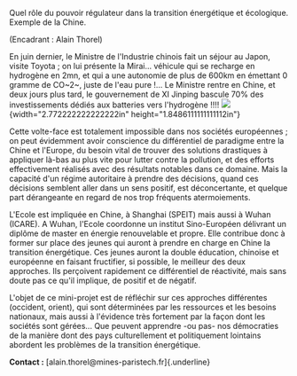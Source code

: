Quel rôle du pouvoir régulateur dans la transition énergétique et
écologique. Exemple de la Chine.

(Encadrant : Alain Thorel)

En juin dernier, le Ministre de l\'Industrie chinois fait un séjour au
Japon, visite Toyota ; on lui présente la Mirai\... véhicule qui se
recharge en hydrogène en 2mn, et qui a une autonomie de plus de 600km en
émettant 0 gramme de CO~2~, juste de l\'eau pure !\... Le Ministre
rentre en Chine, et deux jours plus tard, le gouvernement de XI Jinping
bascule 70% des investissements dédiés aux batteries vers l\'hydrogène
!!!! ![](media/image1.jpg){width="2.772222222222222in"
height="1.8486111111111112in"}

Cette volte-face est totalement impossible dans nos sociétés européennes
; on peut évidemment avoir conscience du différentiel de paradigme entre
la Chine et l\'Europe, du besoin vital de trouver des solutions
drastiques à appliquer là-bas au plus vite pour lutter contre la
pollution, et des efforts effectivement réalisés avec des résultats
notables dans ce domaine. Mais la capacité d\'un régime autoritaire à
prendre des décisions, quand ces décisions semblent aller dans un sens
positif, est déconcertante, et quelque part dérangeante en regard de nos
trop fréquents atermoiements.

L\'Ecole est impliquée en Chine, à Shanghai (SPEIT) mais aussi à Wuhan
(ICARE). A Wuhan, l\'Ecole coordonne un institut Sino-Européen délivrant
un diplôme de master en énergie renouvelable et propre. Elle contribue
donc à former sur place des jeunes qui auront à prendre en charge en
Chine la transition énergétique. Ces jeunes auront la double éducation,
chinoise et européenne en faisant fructifier, si possible, le meilleur
des deux approches. Ils perçoivent rapidement ce différentiel de
réactivité, mais sans doute pas ce qu\'il implique, de positif et de
négatif.

L\'objet de ce mini-projet est de réfléchir sur ces approches
différentes (occident, orient), qui sont déterminées par les ressources
et les besoins nationaux, mais aussi à l\'évidence très fortement par la
façon dont les sociétés sont gérées\... Que peuvent apprendre -ou pas-
nos démocraties de la manière dont des pays culturellement et
politiquement lointains abordent les problèmes de la transition
énergétique.

**Contact :** [alain.thorel\@mines-paristech.fr]{.underline}
